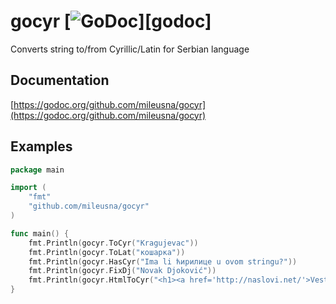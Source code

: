 # gocyr [![GoDoc](https://godoc.org/github.com/mileusna/gocyr?status.png)][godoc]

Converts string to/from Cyrillic/Latin for Serbian language

## Documentation

[https://godoc.org/github.com/mileusna/gocyr](https://godoc.org/github.com/mileusna/gocyr)

## Examples

```Go
package main

import (
	"fmt"
	"github.com/mileusna/gocyr"
)

func main() {
    fmt.Println(gocyr.ToCyr("Kragujevac"))
    fmt.Println(gocyr.ToLat("кошарка"))
	fmt.Println(gocyr.HasCyr("Ima li ћирилице u ovom stringu?"))
    fmt.Println(gocyr.FixDj("Novak Djoković"))
    fmt.Println(gocyr.HtmlToCyr("<h1><a href='http://naslovi.net/'>Vesti dana</a></h1>"))
}
```
